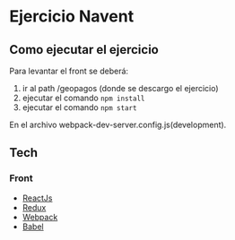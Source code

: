 # Ejercicio Navent


## Como ejecutar el ejercicio

Para levantar el front se deberá:
1. ir al path /geopagos (donde se descargo el ejercicio)
2. ejecutar el comando ``` npm install  ```
3. ejecutar el comando ``` npm start  ```

En el archivo webpack-dev-server.config.js(development).

## Tech

### Front

* [ReactJs](https://facebook.github.io/react)
* [Redux](http://redux.js.org/)
* [Webpack](https://webpack.js.org/)
* [Babel](https://babeljs.io)